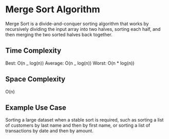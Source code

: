 # Merge Sort Algorithm

Merge Sort is a divide-and-conquer sorting algorithm that works by recursively dividing the input array into two halves, sorting each half, and then merging the two sorted halves back together.

## Time Complexity

Best: O(n _ log(n))
Average: O(n _ log(n))
Worst: O(n \* log(n))

## Space Complexity

O(n)

## Example Use Case

Sorting a large dataset when a stable sort is required, such as sorting a list of customers by last name and then by first name, or sorting a list of transactions by date and then by amount.
